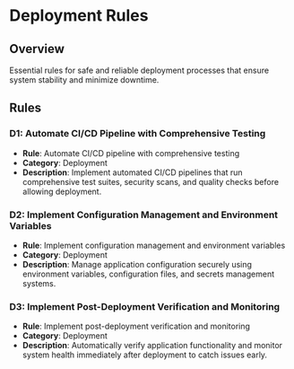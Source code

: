 # Deployment Rules

## Overview
Essential rules for safe and reliable deployment processes that ensure system stability and minimize downtime.

## Rules

### D1: Automate CI/CD Pipeline with Comprehensive Testing
- **Rule**: Automate CI/CD pipeline with comprehensive testing
- **Category**: Deployment
- **Description**: Implement automated CI/CD pipelines that run comprehensive test suites, security scans, and quality checks before allowing deployment.

### D2: Implement Configuration Management and Environment Variables
- **Rule**: Implement configuration management and environment variables
- **Category**: Deployment
- **Description**: Manage application configuration securely using environment variables, configuration files, and secrets management systems.

### D3: Implement Post-Deployment Verification and Monitoring
- **Rule**: Implement post-deployment verification and monitoring
- **Category**: Deployment
- **Description**: Automatically verify application functionality and monitor system health immediately after deployment to catch issues early.
